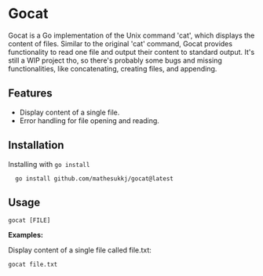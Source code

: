 # Gocat

Gocat is a Go implementation of the Unix command 'cat', which displays the content of files. Similar to the original 'cat' command, Gocat provides functionality to read one file and output their content to standard output. It's still a WIP project tho, so there's probably some bugs and missing functionalities, like concatenating, creating files, and appending. 


## Features

- Display content of a single file.
- Error handling for file opening and reading.
    


## Installation

Installing with ```go install```

```
  go install github.com/mathesukkj/gocat@latest
```
    
## Usage

```
gocat [FILE]
```

**Examples:**

Display content of a single file called file.txt:
```
gocat file.txt
```
